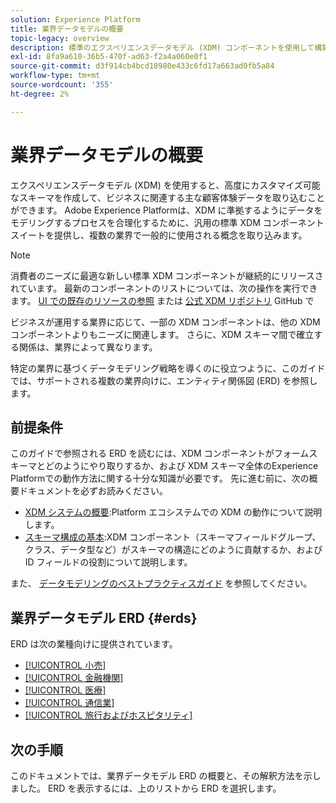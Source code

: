 ```yaml
---
solution: Experience Platform
title: 業界データモデルの概要
topic-legacy: overview
description: 標準のエクスペリエンスデータモデル (XDM) コンポーネントを使用して構築できる、様々な業種向けの標準化されたデータモデルについて説明します。
exl-id: 8fa9a610-36b5-470f-ad63-f2a4a060e0f1
source-git-commit: d3f914cb4bcd18980e433c6fd17a663ad0fb5a84
workflow-type: tm+mt
source-wordcount: '355'
ht-degree: 2%

---
```


# 業界データモデルの概要

エクスペリエンスデータモデル (XDM) を使用すると、高度にカスタマイズ可能なスキーマを作成して、ビジネスに関連する主な顧客体験データを取り込むことができます。 Adobe Experience Platformは、XDM に準拠するようにデータをモデリングするプロセスを合理化するために、汎用の標準 XDM コンポーネントスイートを提供し、複数の業界で一般的に使用される概念を取り込みます。

>[!NOTE]
>
>消費者のニーズに最適な新しい標準 XDM コンポーネントが継続的にリリースされています。 最新のコンポーネントのリストについては、次の操作を実行できます。 [UI での既存のリソースの参照](../../ui/explore.md) または [公式 XDM リポジトリ](https://github.com/adobe/xdm/tree/master/components) GitHub で

ビジネスが運用する業界に応じて、一部の XDM コンポーネントは、他の XDM コンポーネントよりもニーズに関連します。 さらに、XDM スキーマ間で確立する関係は、業界によって異なります。

特定の業界に基づくデータモデリング戦略を導くのに役立つように、このガイドでは、サポートされる複数の業界向けに、エンティティ関係図 (ERD) を参照します。

## 前提条件

このガイドで参照される ERD を読むには、XDM コンポーネントがフォームスキーマとどのようにやり取りするか、および XDM スキーマ全体のExperience Platformでの動作方法に関する十分な知識が必要です。 先に進む前に、次の概要ドキュメントを必ずお読みください。

* [XDM システムの概要](../../home.md):Platform エコシステムでの XDM の動作について説明します。
* [スキーマ構成の基本](../../schema/composition.md):XDM コンポーネント（スキーマフィールドグループ、クラス、データ型など）がスキーマの構造にどのように貢献するか、および ID フィールドの役割について説明します。

また、 [データモデリングのベストプラクティスガイド](../../schema/best-practices.md) を参照してください。

## 業界データモデル ERD {#erds}

ERD は次の業種向けに提供されています。

* [[!UICONTROL 小売]](./retail.md)
* [[!UICONTROL 金融機関]](./financial.md)
* [[!UICONTROL 医療]](./healthcare.md)
* [[!UICONTROL 通信業]](./telecom.md)
* [[!UICONTROL 旅行およびホスピタリティ]](./travel-hospitality.md)

## 次の手順

このドキュメントでは、業界データモデル ERD の概要と、その解釈方法を示しました。 ERD を表示するには、上のリストから ERD を選択します。
